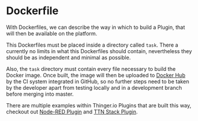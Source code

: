 
# Dockerfile

With Dockerfiles, we can describe the way in which to build a Plugin, that will then be available on the platform.

This Dockerfiles must be placed inside a directory called `task`. There a currently no limits in what this Dockerfiles should contain, nevertheless they should be as independent and minimal as possible.

Also, the `task` directory must contain every file necessary to build the Docker image. Once built, the image will then be uploaded to [Docker Hub](https://hub.docker.com/u/thinger) by the CI system integrated in GitHub, so no further steps need to be taken by the developer apart from testing locally and in a development branch before merging into master.

There are multiple examples within Thinger.io Plugins that are built this way, checkout out [Node-RED Plugin](https://github.com/thinger-io/plugins/tree/main/node-red) and [TTN Stack Plugin](https://github.com/thinger-io/plugins/tree/main/ttn-stack).
